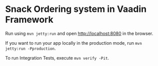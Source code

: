 # Snack Ordering system in Vaadin Framework

Run using `mvn jetty:run` and open [http://localhost:8080](http://localhost:8080) in the browser.

If you want to run your app locally in the production mode, run `mvn jetty:run -Pproduction`.

To run Integration Tests, execute `mvn verify -Pit`.
